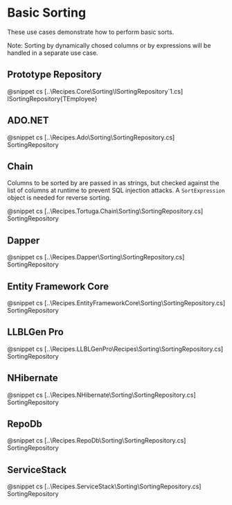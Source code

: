 ﻿# Basic Sorting

These use cases demonstrate how to perform basic sorts. 

Note: Sorting by dynamically chosed columns or by expressions will be handled in a separate use case.

## Prototype Repository

@snippet cs [..\Recipes.Core\Sorting\ISortingRepository`1.cs] ISortingRepository{TEmployee}

## ADO.NET

@snippet cs [..\Recipes.Ado\Sorting\SortingRepository.cs] SortingRepository

## Chain

Columns to be sorted by are passed in as strings, but checked against the list of columns at runtime to prevent SQL injection attacks. A `SortExpression` object is needed for reverse sorting.

@snippet cs [..\Recipes.Tortuga.Chain\Sorting\SortingRepository.cs] SortingRepository

## Dapper

@snippet cs [..\Recipes.Dapper\Sorting\SortingRepository.cs] SortingRepository

## Entity Framework Core

@snippet cs [..\Recipes.EntityFrameworkCore\Sorting\SortingRepository.cs] SortingRepository

## LLBLGen Pro 

@snippet cs [..\Recipes.LLBLGenPro\Recipes\Sorting\SortingRepository.cs] SortingRepository

## NHibernate

@snippet cs [..\Recipes.NHibernate\Sorting\SortingRepository.cs] SortingRepository

## RepoDb

@snippet cs [..\Recipes.RepoDb\Sorting\SortingRepository.cs] SortingRepository

## ServiceStack

@snippet cs [..\Recipes.ServiceStack\Sorting\SortingRepository.cs] SortingRepository

